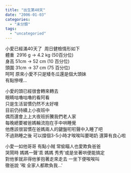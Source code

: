 ```yaml
---
title: "出生第40天"
date: "2006-01-03"
categories: 
  - "未分類"
tags: 
  - "uncategoried"
---
```


小愛已經滿40天了  周日健檢情形如下  
體重  2916 g -> 4.2 kg (50百分位)  
身高 51cm -> 52 cm (10 百分位)  
頭圍 31cm -> 37 cm (75 百分位)  
呵呵 原來小愛不只是矮冬瓜還是個大頭妹  
有點慘哩...

小愛的頭已經很會轉來轉去  
眼睛咕嚕咕嚕的看阿看  
只是生活習慣仍然不太好哩  
目前仍持續上小夜班中  
偶而還會上上大夜班折騰我們老人家  
每晚總要被爸媽輪流抱在手中哄睡覺  
他應該很習慣在爸媽兩人的鍵盤咑咑聲中入睡了吧  
不過熟睡之後 可以撐個3-5小時才唉唉叫要喝奶 還算有良心啦

小愛一如他哥哥 有點小賊 常偷瞄人也愛欺負爸爸  
哭鬧時 媽媽一聲'乖 媽媽 秀秀'或是坐著哄便能搞定  
對他爹就非得他爹抱著走來走去 一坐下便唉唉叫  
徹爸說 '唉 全家人都欺負我...'
